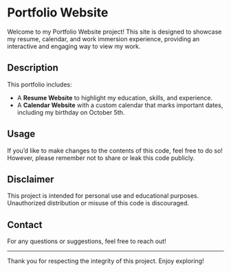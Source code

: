 # Portfolio Website

Welcome to my Portfolio Website project! This site is designed to showcase my resume, calendar, and work immersion experience, providing an interactive and engaging way to view my work.

## Description
This portfolio includes:
- A **Resume Website** to highlight my education, skills, and experience.
- A **Calendar Website** with a custom calendar that marks important dates, including my birthday on October 5th.

## Usage
If you’d like to make changes to the contents of this code, feel free to do so! However, please remember not to share or leak this code publicly.

## Disclaimer
This project is intended for personal use and educational purposes. Unauthorized distribution or misuse of this code is discouraged.

## Contact
For any questions or suggestions, feel free to reach out!

---

Thank you for respecting the integrity of this project. Enjoy exploring!
